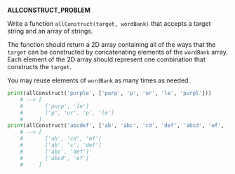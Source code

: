 **ALLCONSTRUCT_PROBLEM**

Write a function `allConstruct(target, wordBank)` that accepts a target string and an array of strings.

The function should return a 2D array containing all of the ways that the `target` can be constructed by concatenating elements of the `wordBank` array. Each element of the 2D array should represent one combination that constructs the `target`.

You may reuse elements of `wordBank` as many times as needed.

```py
print(allConstruct('purple', ['purp', 'p', 'ur', 'le', 'purpl']))
    # --> [
    #       ['purp', 'le']
    #       ['p', 'ur', 'p', 'le']
    #     ]
print(allConstruct('abcdef', ['ab', 'abc', 'cd', 'def', 'abcd', 'ef', 'c']))
    # --> [
    #       ['ab', 'cd', 'ef']
    #       ['ab', 'c', 'def']
    #       ['abc', 'def']
    #       ['abcd', 'ef']
    #     ]
```